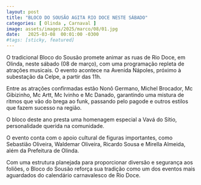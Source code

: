 ```yaml
---
layout: post
title: "BLOCO DO SOUSÃO AGITA RIO DOCE NESTE SÁBADO"
categories: [ Olinda , Carnaval ]
image: assets/images/2025/marco/08/01.jpg
date:   2025-03-08  00:01:00 -0300
#tags: [sticky, featured]
---
```

O tradicional Bloco do Sousão promete animar as ruas de Rio Doce, em Olinda, neste sábado (08 de março), com uma programação repleta de atrações musicais. O evento acontece na Avenida Nápoles, próximo à subestação da Celpe, a partir das 11h.

Entre as atrações confirmadas estão Nonô Germano, Michel Brocador, Mc Gibizinho, Mc Artt, Mc Ivinho e Mc Danado, garantindo uma mistura de ritmos que vão do brega ao funk, passando pelo pagode e outros estilos que fazem sucesso na região.

O bloco deste ano presta uma homenagem especial a Vavá do Sítio, personalidade querida na comunidade.

O evento conta com o apoio cultural de figuras importantes, como Sebastião Oliveira, Waldemar Oliveira, Ricardo Sousa e Mirella Almeida, além da Prefeitura de Olinda.

Com uma estrutura planejada para proporcionar diversão e segurança aos foliões, o Bloco do Sousão reforça sua tradição como um dos eventos mais aguardados do calendário carnavalesco de Rio Doce.